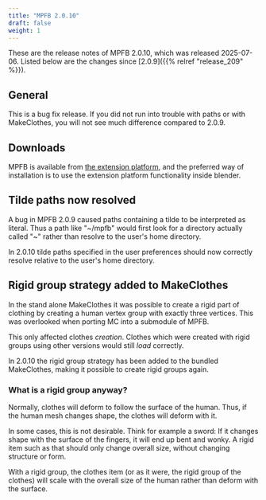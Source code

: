 ```yaml
---
title: "MPFB 2.0.10"
draft: false
weight: 1
---
```


These are the release notes of MPFB 2.0.10, which was released 2025-07-06. Listed below are the changes since [2.0.9]({{% relref "release_209" %}}).

## General

This is a bug fix release. If you did not run into trouble with paths or with MakeClothes, you will not see much difference compared to 2.0.9.

## Downloads

MPFB is available from  [the extension platform](https://extensions.blender.org/add-ons/mpfb/), and the preferred way of installation is
to use the extension platform functionality inside blender. 

## Tilde paths now resolved

A bug in MPFB 2.0.9 caused paths containing a tilde to be interpreted as literal. Thus a path like "~/mpfb" would first look for a directory
actually called "~" rather than resolve to the user's home directory.

In 2.0.10 tilde paths specified in the user preferences should now correctly resolve relative to the user's home directory.

## Rigid group strategy added to MakeClothes

In the stand alone MakeClothes it was possible to create a rigid part of clothing by creating a human vertex group with exactly three 
vertices. This was overlooked when porting MC into a submodule of MPFB.

This only affected clothes _creation_. Clothes which were created with rigid groups using other versions would still _load_ correctly.

In 2.0.10 the rigid group strategy has been added to the bundled MakeClothes, making it possible to create rigid groups again.

### What is a rigid group anyway?

Normally, clothes will deform to follow the surface of the human. Thus, if the human mesh changes shape, the clothes will deform with it.

In some cases, this is not desirable. Think for example a sword: If it changes shape with the surface of the fingers, it will end up 
bent and wonky. A rigid item such as that should only change overall size, without changing structure or form.

With a rigid group, the clothes item (or as it were, the rigid group of the clothes) will scale with the overall size of the human 
rather than deform with the surface.


